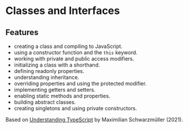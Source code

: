 # Classes and Interfaces

## Features

- creating a class and compiling to JavaScript.
- using a constructor function and the `this` keyword.
- working with private and public access modifiers.
- initializing a class with a shorthand.
- defining readonly properties.
- understanding inheritance.
- overriding properties and using the protected modifier.
- implementing getters and setters.
- enabling static methods and properties.
- building abstract classes.
- creating singletons and using private constructors.

Based on [Understanding TypeScript](https://www.udemy.com/course/understanding-typescript/) by Maximilian Schwarzmüller (2021).
